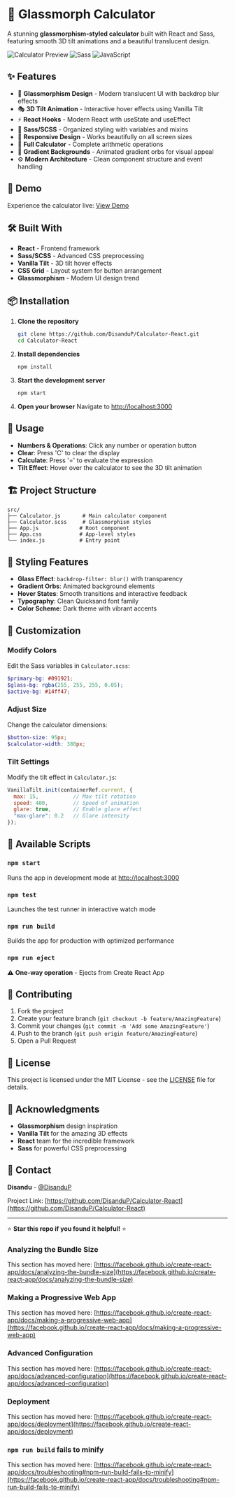 # 🌟 Glassmorph Calculator

A stunning **glassmorphism-styled calculator** built with React and Sass, featuring smooth 3D tilt animations and a beautiful translucent design.

![Calculator Preview](https://img.shields.io/badge/React-20232A?style=for-the-badge&logo=react&logoColor=61DAFB)
![Sass](https://img.shields.io/badge/SASS-hotpink.svg?style=for-the-badge&logo=SASS&logoColor=white)
![JavaScript](https://img.shields.io/badge/javascript-%23323330.svg?style=for-the-badge&logo=javascript&logoColor=%23F7DF1E)

## ✨ Features

- 🎨 **Glassmorphism Design** - Modern translucent UI with backdrop blur effects
- 🎭 **3D Tilt Animation** - Interactive hover effects using Vanilla Tilt
- ⚡ **React Hooks** - Modern React with useState and useEffect
- 🎯 **Sass/SCSS** - Organized styling with variables and mixins
- 📱 **Responsive Design** - Works beautifully on all screen sizes
- 🔢 **Full Calculator** - Complete arithmetic operations
- 🎪 **Gradient Backgrounds** - Animated gradient orbs for visual appeal
- ⚙️ **Modern Architecture** - Clean component structure and event handling

## 🚀 Demo

Experience the calculator live: [View Demo](https://your-demo-link.com)

## 🛠️ Built With

- **React** - Frontend framework
- **Sass/SCSS** - Advanced CSS preprocessing
- **Vanilla Tilt** - 3D tilt hover effects
- **CSS Grid** - Layout system for button arrangement
- **Glassmorphism** - Modern UI design trend

## 📦 Installation

1. **Clone the repository**
   ```bash
   git clone https://github.com/DisanduP/Calculator-React.git
   cd Calculator-React
   ```

2. **Install dependencies**
   ```bash
   npm install
   ```

3. **Start the development server**
   ```bash
   npm start
   ```

4. **Open your browser**
   Navigate to [http://localhost:3000](http://localhost:3000)

## 🎯 Usage

- **Numbers & Operations**: Click any number or operation button
- **Clear**: Press 'C' to clear the display
- **Calculate**: Press '=' to evaluate the expression
- **Tilt Effect**: Hover over the calculator to see the 3D tilt animation

## 🏗️ Project Structure

```
src/
├── Calculator.js       # Main calculator component
├── Calculator.scss     # Glassmorphism styles
├── App.js             # Root component
├── App.css            # App-level styles
└── index.js           # Entry point
```

## 🎨 Styling Features

- **Glass Effect**: `backdrop-filter: blur()` with transparency
- **Gradient Orbs**: Animated background elements
- **Hover States**: Smooth transitions and interactive feedback
- **Typography**: Clean Quicksand font family
- **Color Scheme**: Dark theme with vibrant accents

## 🔧 Customization

### Modify Colors
Edit the Sass variables in `Calculator.scss`:
```scss
$primary-bg: #091921;
$glass-bg: rgba(255, 255, 255, 0.05);
$active-bg: #14ff47;
```

### Adjust Size
Change the calculator dimensions:
```scss
$button-size: 95px;
$calculator-width: 380px;
```

### Tilt Settings
Modify the tilt effect in `Calculator.js`:
```javascript
VanillaTilt.init(containerRef.current, {
  max: 15,           // Max tilt rotation
  speed: 400,        // Speed of animation
  glare: true,       // Enable glare effect
  "max-glare": 0.2   // Glare intensity
});
```

## 📱 Available Scripts

### `npm start`
Runs the app in development mode at [http://localhost:3000](http://localhost:3000)

### `npm test`
Launches the test runner in interactive watch mode

### `npm run build`
Builds the app for production with optimized performance

### `npm run eject`
⚠️ **One-way operation** - Ejects from Create React App

## 🤝 Contributing

1. Fork the project
2. Create your feature branch (`git checkout -b feature/AmazingFeature`)
3. Commit your changes (`git commit -m 'Add some AmazingFeature'`)
4. Push to the branch (`git push origin feature/AmazingFeature`)
5. Open a Pull Request

## 📄 License

This project is licensed under the MIT License - see the [LICENSE](LICENSE) file for details.

## 🙏 Acknowledgments

- **Glassmorphism** design inspiration
- **Vanilla Tilt** for the amazing 3D effects
- **React** team for the incredible framework
- **Sass** for powerful CSS preprocessing

## 📧 Contact

**Disandu** - [@DisanduP](https://github.com/DisanduP)

Project Link: [https://github.com/DisanduP/Calculator-React](https://github.com/DisanduP/Calculator-React)

---

⭐ **Star this repo if you found it helpful!** ⭐

### Analyzing the Bundle Size

This section has moved here: [https://facebook.github.io/create-react-app/docs/analyzing-the-bundle-size](https://facebook.github.io/create-react-app/docs/analyzing-the-bundle-size)

### Making a Progressive Web App

This section has moved here: [https://facebook.github.io/create-react-app/docs/making-a-progressive-web-app](https://facebook.github.io/create-react-app/docs/making-a-progressive-web-app)

### Advanced Configuration

This section has moved here: [https://facebook.github.io/create-react-app/docs/advanced-configuration](https://facebook.github.io/create-react-app/docs/advanced-configuration)

### Deployment

This section has moved here: [https://facebook.github.io/create-react-app/docs/deployment](https://facebook.github.io/create-react-app/docs/deployment)

### `npm run build` fails to minify

This section has moved here: [https://facebook.github.io/create-react-app/docs/troubleshooting#npm-run-build-fails-to-minify](https://facebook.github.io/create-react-app/docs/troubleshooting#npm-run-build-fails-to-minify)
